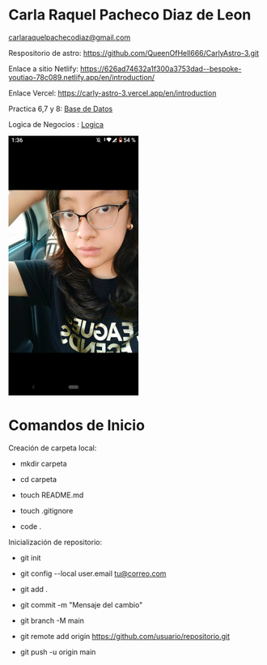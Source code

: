 # Carla Raquel Pacheco Diaz de Leon 
carlaraquelpachecodiaz@gmail.com

Respositorio de astro:
https://github.com/QueenOfHell666/CarlyAstro-3.git

Enlace a sitio Netlify: https://626ad74632a1f300a3753dad--bespoke-youtiao-78c089.netlify.app/en/introduction/

Enlace Vercel: https://carly-astro-3.vercel.app/en/introduction

 Practica 6,7 y 8: [Base de Datos](/basededatos.md)

 Logica de Negocios : [Logica](/Logica.md)

![foto](./Imagen/Screenshot_20220327-133608.png)

# Comandos de Inicio

Creación de carpeta local:

- mkdir carpeta

- cd carpeta

- touch README.md

- touch .gitignore

- code .

Inicialización de repositorio:

- git init

- git config --local user.email tu@correo.com

- git add .

- git commit -m "Mensaje del cambio"

- git branch -M main

- git remote add origin https://github.com/usuario/repositorio.git

- git push -u origin main



